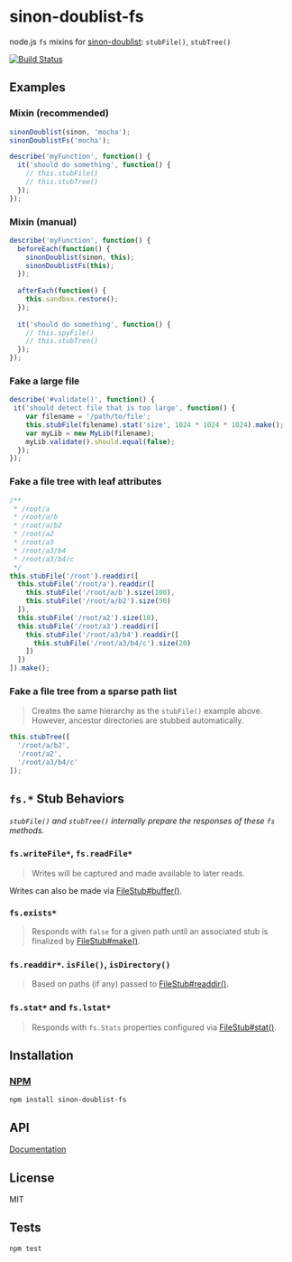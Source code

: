 # sinon-doublist-fs

node.js `fs` mixins for [sinon-doublist](https://github.com/codeactual/sinon-doublist): `stubFile()`, `stubTree()`

[![Build Status](https://travis-ci.org/codeactual/sinon-doublist-fs.png)](https://travis-ci.org/codeactual/sinon-doublist-fs)

## Examples

### Mixin (recommended)

```js
sinonDoublist(sinon, 'mocha');
sinonDoublistFs('mocha');

describe('myFunction', function() {
  it('should do something', function() {
    // this.stubFile()
    // this.stubTree()
  });
});
```

### Mixin (manual)

```js
describe('myFunction', function() {
  beforeEach(function() {
    sinonDoublist(sinon, this);
    sinonDoublistFs(this);
  });
  
  afterEach(function() {
    this.sandbox.restore();
  });
  
  it('should do something', function() {
    // this.spyFile()
    // this.stubTree()
  });
});
```

### Fake a large file

```js
describe('#validate()', function() {
 it('should detect file that is too large', function() {
    var filename = '/path/to/file';
    this.stubFile(filename).stat('size', 1024 * 1024 * 1024).make();
    var myLib = new MyLib(filename);
    myLib.validate().should.equal(false);
  });
});
```

### Fake a file tree with leaf attributes

```js
/**
 * /root/a
 * /root/a/b
 * /root/a/b2
 * /root/a2
 * /root/a3
 * /root/a3/b4
 * /root/a3/b4/c
 */
this.stubFile('/root').readdir([
  this.stubFile('/root/a').readdir([
    this.stubFile('/root/a/b').size(100),
    this.stubFile('/root/a/b2').size(50)
  ]),
  this.stubFile('/root/a2').size(10),
  this.stubFile('/root/a3').readdir([
    this.stubFile('/root/a3/b4').readdir([
      this.stubFile('/root/a3/b4/c').size(20)
    ])
  ])
]).make();
```

### Fake a file tree from a sparse path list

> Creates the same hierarchy as the `stubFile()` example above. However, ancestor directories are stubbed automatically.

```js
this.stubTree([
  '/root/a/b2',
  '/root/a2',
  '/root/a3/b4/c'
]);
```

## `fs.*` Stub Behaviors

_`stubFile()` and `stubTree()` internally prepare the responses of these `fs` methods._

### `fs.writeFile*`, `fs.readFile*`

> Writes will be captured and made available to later reads.

Writes can also be made via [FileStub#buffer()](docs/sinon-doublist-fs.md).

### `fs.exists*`

> Responds with `false` for a given path until an associated stub is finalized by [FileStub#make()](docs/sinon-doublist-fs.md).

### `fs.readdir*`. `isFile()`, `isDirectory()`

> Based on paths (if any) passed to [FileStub#readdir()](docs/sinon-doublist-fs.md).

### `fs.stat*` and `fs.lstat*`

> Responds with `fs.Stats` properties configured via [FileStub#stat()](docs/sinon-doublist-fs.md).

## Installation

### [NPM](https://npmjs.org/package/sinon-doublist-fs)

    npm install sinon-doublist-fs

## API

[Documentation](docs/sinon-doublist-fs.md)

## License

  MIT

## Tests

    npm test
